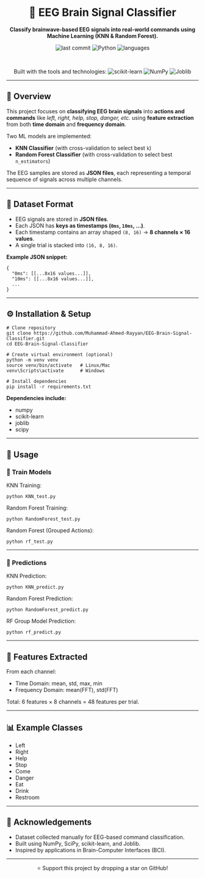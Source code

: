 <div align="center">
  
# 🧠 EEG Brain Signal Classifier

**Classify brainwave-based EEG signals into real-world commands using Machine Learning (KNN & Random Forest).**

![last commit](https://img.shields.io/github/last-commit/Muhammad-Ahmed-Rayyan/EEG-Brain-Signal-Classifier)
![Python](https://img.shields.io/badge/Python-3776AB?logo=python&logoColor=white)
![languages](https://img.shields.io/github/languages/count/Muhammad-Ahmed-Rayyan/EEG-Brain-Signal-Classifier)

<br>

Built with the tools and technologies: 
![scikit-learn](https://img.shields.io/badge/scikit--learn-F7931E?logo=scikit-learn&logoColor=white)
![NumPy](https://img.shields.io/badge/NumPy-013243?logo=numpy&logoColor=white)
![Joblib](https://img.shields.io/badge/Joblib-2E86C1?logo=python&logoColor=white)

</div>

---

## 📖 Overview

This project focuses on **classifying EEG brain signals** into **actions and commands** like *left, right, help, stop, danger, etc.* using **feature extraction** from both **time domain** and **frequency domain**.

Two ML models are implemented:

- **KNN Classifier** (with cross-validation to select best `k`)
- **Random Forest Classifier** (with cross-validation to select best `n_estimators`)

The EEG samples are stored as **JSON files**, each representing a temporal sequence of signals across multiple channels.

---


## 🧾 Dataset Format

- EEG signals are stored in **JSON files**.
- Each JSON has **keys as timestamps (`0ms`, `10ms`, ...)**.
- Each timestamp contains an array shaped `(8, 16)` → **8 channels × 16 values**.
- A single trial is stacked into `(16, 8, 16)`.

**Example JSON snippet:**
```
{
  "0ms": [[...8x16 values...]],
  "10ms": [[...8x16 values...]],
  ...
}
```

---

## ⚙️ Installation & Setup

```
# Clone repository
git clone https://github.com/Muhammad-Ahmed-Rayyan/EEG-Brain-Signal-Classifier.git
cd EEG-Brain-Signal-Classifier

# Create virtual environment (optional)
python -m venv venv
source venv/bin/activate   # Linux/Mac
venv\Scripts\activate      # Windows

# Install dependencies
pip install -r requirements.txt
```
**Dependencies include:**
- numpy
- scikit-learn
- joblib
- scipy

---

## 🚀 Usage

### 🔹 Train Models

KNN Training:
```
python KNN_test.py
```

Random Forest Training:
```
python RandomForest_test.py
```

Random Forest (Grouped Actions):
```
python rf_test.py
```

---

### 🔹 Predictions

KNN Prediction:
```
python KNN_predict.py
```

Random Forest Prediction:
```
python RandomForest_predict.py
```

RF Group Model Prediction:
```
python rf_predict.py
```

---

## 🧪 Features Extracted

From each channel:

- Time Domain: mean, std, max, min
- Frequency Domain: mean(FFT), std(FFT)

Total: 6 features × 8 channels = 48 features per trial.

---

## 📊 Example Classes

- Left
- Right
- Help
- Stop
- Come
- Danger
- Eat
- Drink
- Restroom

---

## 🙏 Acknowledgements

- Dataset collected manually for EEG-based command classification.
- Built using NumPy, SciPy, scikit-learn, and Joblib.
- Inspired by applications in Brain-Computer Interfaces (BCI).

---

<div align="center">

⭐ Support this project by dropping a star on GitHub!

</div>
